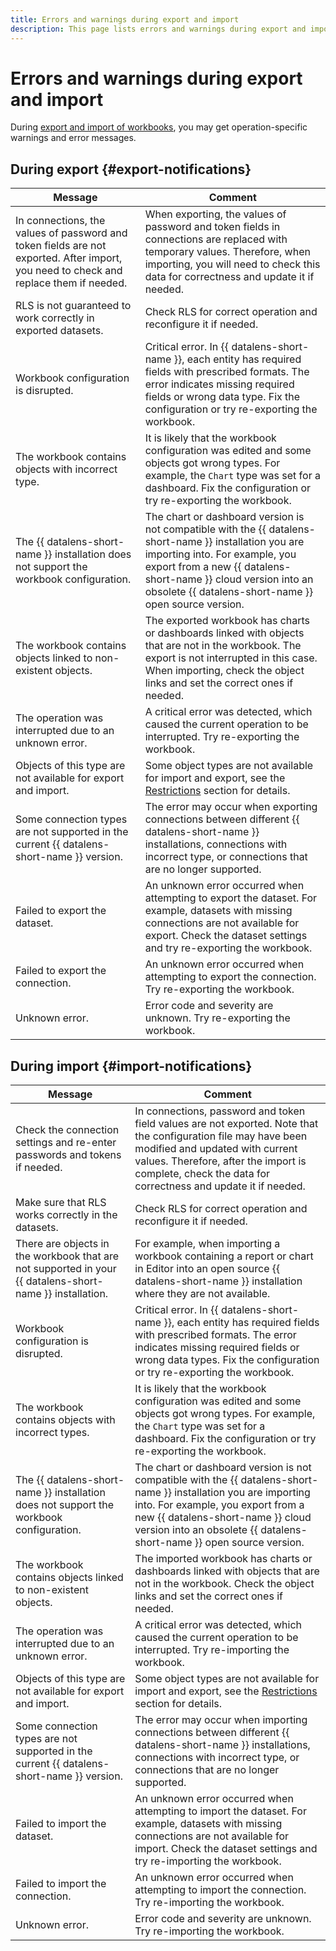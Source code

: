 ```yaml
---
title: Errors and warnings during export and import
description: This page lists errors and warnings during export and import and their descriptions.
---
```


# Errors and warnings during export and import

During [export and import of workbooks](./export-and-import.md), you may get operation-specific warnings and error messages.

## During export {#export-notifications}

**Message** | **Comment**
--------------|-------------
In connections, the values of password and token fields are not exported. After import, you need to check and replace them if needed. | When exporting, the values of password and token fields in connections are replaced with temporary values. Therefore, when importing, you will need to check this data for correctness and update it if needed.
RLS is not guaranteed to work correctly in exported datasets. | Check RLS for correct operation and reconfigure it if needed.
Workbook configuration is disrupted. | Critical error. In {{ datalens-short-name }}, each entity has required fields with prescribed formats. The error indicates missing required fields or wrong data type. Fix the configuration or try re-exporting the workbook.
The workbook contains objects with incorrect type. | It is likely that the workbook configuration was edited and some objects got wrong types. For example, the `Chart` type was set for a dashboard. Fix the configuration or try re-exporting the workbook.
The {{ datalens-short-name }} installation does not support the workbook configuration. | The chart or dashboard version is not compatible with the {{ datalens-short-name }} installation you are importing into. For example, you export from a new {{ datalens-short-name }} cloud version into an obsolete {{ datalens-short-name }} open source version.
The workbook contains objects linked to non-existent objects. | The exported workbook has charts or dashboards linked with objects that are not in the workbook. The export is not interrupted in this case. When importing, check the object links and set the correct ones if needed.
The operation was interrupted due to an unknown error. | A critical error was detected, which caused the current operation to be interrupted. Try re-exporting the workbook.
Objects of this type are not available for export and import. | Some object types are not available for import and export, see the [Restrictions](./export-and-import.md#restrictions) section for details.
Some connection types are not supported in the current {{ datalens-short-name }} version. | The error may occur when exporting connections between different {{ datalens-short-name }} installations, connections with incorrect type, or connections that are no longer supported.
Failed to export the dataset. | An unknown error occurred when attempting to export the dataset. For example, datasets with missing connections are not available for export. Check the dataset settings and try re-exporting the workbook.
Failed to export the connection. | An unknown error occurred when attempting to export the connection. Try re-exporting the workbook.
Unknown error. | Error code and severity are unknown. Try re-exporting the workbook.

## During import {#import-notifications}

**Message** | **Comment**
--------------|-------------
Check the connection settings and re-enter passwords and tokens if needed. | In connections, password and token field values are not exported. Note that the configuration file may have been modified and updated with current values. Therefore, after the import is complete, check the data for correctness and update it if needed.
Make sure that RLS works correctly in the datasets. | Check RLS for correct operation and reconfigure it if needed.
There are objects in the workbook that are not supported in your {{ datalens-short-name }} installation. | For example, when importing a workbook containing a report or chart in Editor into an open source {{ datalens-short-name }} installation where they are not available.
Workbook configuration is disrupted. | Critical error. In {{ datalens-short-name }}, each entity has required fields with prescribed formats. The error indicates missing required fields or wrong data types. Fix the configuration or try re-exporting the workbook.
The workbook contains objects with incorrect types. | It is likely that the workbook configuration was edited and some objects got wrong types. For example, the `Chart` type was set for a dashboard. Fix the configuration or try re-exporting the workbook.
The {{ datalens-short-name }} installation does not support the workbook configuration. | The chart or dashboard version is not compatible with the {{ datalens-short-name }} installation you are importing into. For example, you export from a new {{ datalens-short-name }} cloud version into an obsolete {{ datalens-short-name }} open source version.
The workbook contains objects linked to non-existent objects. | The imported workbook has charts or dashboards linked with objects that are not in the workbook. Check the object links and set the correct ones if needed.
The operation was interrupted due to an unknown error. | A critical error was detected, which caused the current operation to be interrupted. Try re-importing the workbook.
Objects of this type are not available for export and import. | Some object types are not available for import and export, see the [Restrictions](./export-and-import.md#restrictions) section for details.
Some connection types are not supported in the current {{ datalens-short-name }} version. | The error may occur when importing connections between different {{ datalens-short-name }} installations, connections with incorrect type, or connections that are no longer supported.
Failed to import the dataset. | An unknown error occurred when attempting to import the dataset. For example, datasets with missing connections are not available for import. Check the dataset settings and try re-importing the workbook.
Failed to import the connection. | An unknown error occurred when attempting to import the connection. Try re-importing the workbook.
Unknown error. | Error code and severity are unknown. Try re-importing the workbook.
